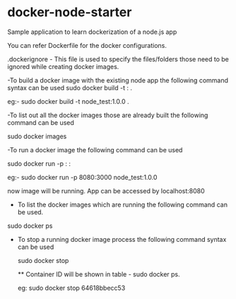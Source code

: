# docker-node-starter
Sample application to learn dockerization of a node.js app

You can refer Dockerfile for the docker configurations.

.dockerignore - This file is used to specify the files/folders those need to be ignored while creating docker images.

-To build a docker image with the existing node app the following command syntax can be used
sudo docker build -t <docker image name>:<tag> .

eg:- sudo docker build -t node_test:1.0.0 .

-To list out all the docker images those are already built the following command can be used
  
sudo docker images

-To run a docker image the following command can be used
 
sudo docker run -p <port to which image is mapped>:<node app port-image> <docker image>:<tag>

eg:- sudo docker run -p 8080:3000 node_test:1.0.0

now image will be running. App can be accessed by localhost:8080

- To list the docker images which are running the following command can be used.
  
 sudo docker ps
 
- To stop a running docker image process the following command syntax can be used
  
  sudo docker stop <container id> 
  
  ** Container ID will be shown in table - sudo docker ps.
  
  eg: sudo docker stop 64618bbecc53
  
  

